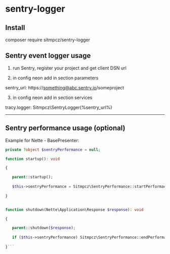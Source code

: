 # sentry-logger

Install
--------
composer require sitmpcz/sentry-logger

Sentry event logger usage
--------
1) run Sentry, register your project and get client DSN url 

2) in config neon add in section parameters

sentry_url: https://something@abc.sentry.io/someproject

3) in config neon add in section services

tracy.logger: Sitmpcz\SentryLogger(%sentry_url%)

--------------------------------------------------------------
Sentry performance usage (optional)
--------

Example for Nette - BasePresenter:

```php
private ?object $sentryPerformance = null;

function startup(): void

{

   parent::startup();
  
   $this->sentryPerformance = Sitmpcz\SentryPerformance::startPerformaceMonitoring($this->getName(), $this->getAction());
  
}


function shutdown(Nette\Application\Response $response): void

{

   parent::shutdown($response);
  
   if ($this->sentryPerformance) Sitmpcz\SentryPerformance::endPerformaceMonitoring($this->sentryPerformance);
  
}```

